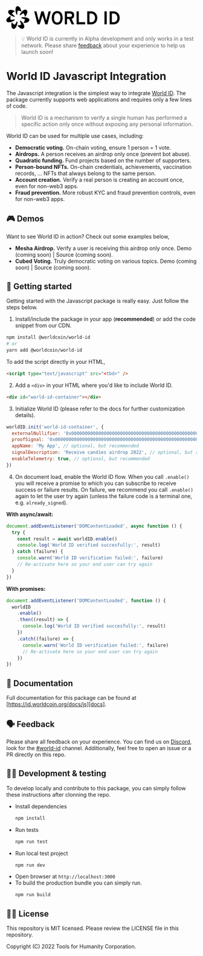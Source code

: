 <img src="https://raw.githubusercontent.com/worldcoin/world-id-js/main/world-id-logo.svg" alt="World ID logo" width="300" />

> 💡 World ID is currently in Alpha development and only works in a test network. Please share [feedback](#feedback) about your experience to help us launch soon!

# World ID Javascript Integration

The Javascript integration is the simplest way to integrate [World ID](https://worldcoin.org/world-id). The package currently supports web applications and requires only a few lines of code.

> World ID is a mechanism to verify a single human has performed a specific action only once without exposing any personal information.

World ID can be used for multiple use cases, including:

- **Democratic voting.** On-chain voting, ensure 1 person = 1 vote.
- **Airdrops.** A person receives an airdrop only once (prevent bot abuse).
- **Quadratic funding.** Fund projects based on the number of supporters.
- **Person-bound NFTs.** On-chain credentials, achievements, vaccination records, ... NFTs that always belong to the same person.
- **Account creation.** Verify a real person is creating an account once, even for non-web3 apps.
- **Fraud prevention.** More robust KYC and fraud prevention controls, even for non-web3 apps.

## 🎮 Demos

Want to see World ID in action? Check out some examples below,

- **Mesha Airdrop.** Verify a user is receiving this airdrop only once. Demo (coming soon) | Source (coming soon).
- **Cubed Voting.** Truly democratic voting on various topics. Demo (coming soon) | Source (coming soon).

## 🚀 Getting started

Getting started with the Javascript package is really easy. Just follow the steps below.

1. Install/include the package in your app (**recommended**) or add the code snippet from our CDN.

```bash
npm install @worldcoin/world-id
# or
yarn add @worldcoin/world-id
```

To add the script directly in your HTML,

```html
<script type="text/javascript" src="<tbd>" />
```

2. Add a `<div>` in your HTML where you'd like to include World ID.

```html
<div id="world-id-container"></div>
```

3. Initialize World ID (please refer to the docs for further customization details).

```js
worldID.init('world-id-container', {
  externalNullifier: '0x0000000000000000000000000000000000000000000000000000000000000000',
  proofSignal: '0x0000000000000000000000000000000000000000000000000000000000000000',
  appName: 'My App', // optional, but recommended
  signalDescription: 'Receive candies airdrop 2022', // optional, but recommended
  enableTelemetry: true, // optional, but recommended
})
```

4. On document load, enable the World ID flow. When you call `.enable()` you will receive a promise to which you can subscribe to receive success or failure results. On failure, we recommend you call `.enable()` again to let the user try again (unless the failure code is a terminal one, e.g. `already_signed`).

**With async/await:**

```js
document.addEventListener('DOMContentLoaded', async function () {
  try {
    const result = await worldID.enable()
    console.log('World ID verified succesfully:', result)
  } catch (failure) {
    console.warn('World ID verification failed:', failure)
    // Re-activate here so your end user can try again
  }
})
```

**With promises:**

```js
document.addEventListener('DOMContentLoaded', function () {
  worldID
    .enable()
    .then((result) => {
      console.log('World ID verified succesfully:', result)
    })
    .catch((failure) => {
      console.warn('World ID verification failed:', failure)
      // Re-activate here so your end user can try again
    })
})
```

## 📄 Documentation

Full documentation for this package can be found at [https://id.worldcoin.org/docs/js][docs].

## 🗣 Feedback

Please share all feedback on your experience. You can find us on [Discord](https://discord.gg/worldcoin), look for the [#world-id](https://discord.com/channels/956750052771127337/968523914638688306) channel. Additionally, feel free to open an issue or a PR directly on this repo.

## 🧑‍💻 Development & testing

To develop locally and contribute to this package, you can simply follow these instructions after clonning the repo.

- Install dependencies
  ```bash
  npm install
  ```
- Run tests
  ```bash
  npm run test
  ```
- Run local test project
  ```bash
  npm run dev
  ```
- Open browser at `http://localhost:3000`
- To build the production bundle you can simply run.
  ```bash
  npm run build
  ```

## 🧑‍⚖️ License

This repository is MIT licensed. Please review the LICENSE file in this repository.

Copyright (C) 2022 Tools for Humanity Corporation.

[docs]: https://id.worldcoin.org/docs/js
